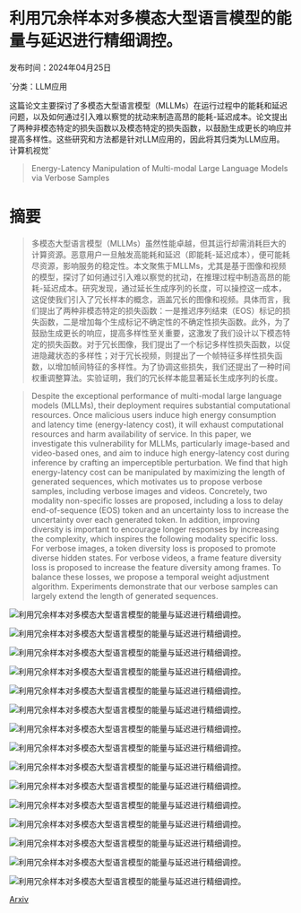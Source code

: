 # 利用冗余样本对多模态大型语言模型的能量与延迟进行精细调控。

发布时间：2024年04月25日

`分类：LLM应用

这篇论文主要探讨了多模态大型语言模型（MLLMs）在运行过程中的能耗和延迟问题，以及如何通过引入难以察觉的扰动来制造高昂的能耗-延迟成本。论文提出了两种非模态特定的损失函数以及模态特定的损失函数，以鼓励生成更长的响应并提高多样性。这些研究和方法都是针对LLM应用的，因此将其归类为LLM应用。` `计算机视觉`

> Energy-Latency Manipulation of Multi-modal Large Language Models via Verbose Samples

# 摘要

> 多模态大型语言模型（MLLMs）虽然性能卓越，但其运行却需消耗巨大的计算资源。恶意用户一旦触发高能耗和延迟（即能耗-延迟成本），便可能耗尽资源，影响服务的稳定性。本文聚焦于MLLMs，尤其是基于图像和视频的模型，探讨了如何通过引入难以察觉的扰动，在推理过程中制造高昂的能耗-延迟成本。研究发现，通过延长生成序列的长度，可以操控这一成本，这促使我们引入了冗长样本的概念，涵盖冗长的图像和视频。具体而言，我们提出了两种非模态特定的损失函数：一是推迟序列结束（EOS）标记的损失函数，二是增加每个生成标记不确定性的不确定性损失函数。此外，为了鼓励生成更长的响应，提高多样性至关重要，这激发了我们设计以下模态特定的损失函数。对于冗长图像，我们提出了一个标记多样性损失函数，以促进隐藏状态的多样性；对于冗长视频，则提出了一个帧特征多样性损失函数，以增加帧间特征的多样性。为了协调这些损失，我们还提出了一种时间权重调整算法。实验证明，我们的冗长样本能显著延长生成序列的长度。

> Despite the exceptional performance of multi-modal large language models (MLLMs), their deployment requires substantial computational resources. Once malicious users induce high energy consumption and latency time (energy-latency cost), it will exhaust computational resources and harm availability of service. In this paper, we investigate this vulnerability for MLLMs, particularly image-based and video-based ones, and aim to induce high energy-latency cost during inference by crafting an imperceptible perturbation. We find that high energy-latency cost can be manipulated by maximizing the length of generated sequences, which motivates us to propose verbose samples, including verbose images and videos. Concretely, two modality non-specific losses are proposed, including a loss to delay end-of-sequence (EOS) token and an uncertainty loss to increase the uncertainty over each generated token. In addition, improving diversity is important to encourage longer responses by increasing the complexity, which inspires the following modality specific loss. For verbose images, a token diversity loss is proposed to promote diverse hidden states. For verbose videos, a frame feature diversity loss is proposed to increase the feature diversity among frames. To balance these losses, we propose a temporal weight adjustment algorithm. Experiments demonstrate that our verbose samples can largely extend the length of generated sequences.

![利用冗余样本对多模态大型语言模型的能量与延迟进行精细调控。](../../../paper_images/2404.16557/x1.png)

![利用冗余样本对多模态大型语言模型的能量与延迟进行精细调控。](../../../paper_images/2404.16557/x2.png)

![利用冗余样本对多模态大型语言模型的能量与延迟进行精细调控。](../../../paper_images/2404.16557/x3.png)

![利用冗余样本对多模态大型语言模型的能量与延迟进行精细调控。](../../../paper_images/2404.16557/x4.png)

![利用冗余样本对多模态大型语言模型的能量与延迟进行精细调控。](../../../paper_images/2404.16557/x5.png)

![利用冗余样本对多模态大型语言模型的能量与延迟进行精细调控。](../../../paper_images/2404.16557/x6.png)

![利用冗余样本对多模态大型语言模型的能量与延迟进行精细调控。](../../../paper_images/2404.16557/x7.png)

![利用冗余样本对多模态大型语言模型的能量与延迟进行精细调控。](../../../paper_images/2404.16557/x8.png)

![利用冗余样本对多模态大型语言模型的能量与延迟进行精细调控。](../../../paper_images/2404.16557/x9.png)

![利用冗余样本对多模态大型语言模型的能量与延迟进行精细调控。](../../../paper_images/2404.16557/x10.png)

![利用冗余样本对多模态大型语言模型的能量与延迟进行精细调控。](../../../paper_images/2404.16557/x11.png)

![利用冗余样本对多模态大型语言模型的能量与延迟进行精细调控。](../../../paper_images/2404.16557/x12.png)

![利用冗余样本对多模态大型语言模型的能量与延迟进行精细调控。](../../../paper_images/2404.16557/x13.png)

![利用冗余样本对多模态大型语言模型的能量与延迟进行精细调控。](../../../paper_images/2404.16557/x14.png)

![利用冗余样本对多模态大型语言模型的能量与延迟进行精细调控。](../../../paper_images/2404.16557/x15.png)

[Arxiv](https://arxiv.org/abs/2404.16557)